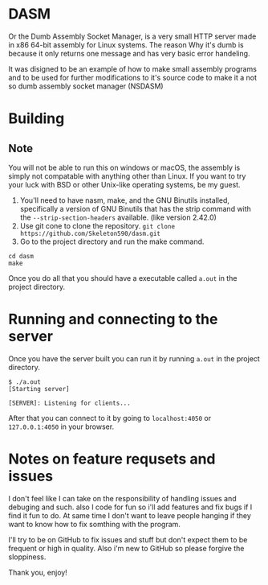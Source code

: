 # DASM
Or the Dumb Assembly Socket Manager, is a very small HTTP server made in x86 64-bit assembly for Linux systems.
The reason Why it's dumb is because it only returns one message and has very basic error handeling.

It was disigned to be an example of how to make small assembly programs and to be used for further modifications to it's source code to make it a not so dumb assembly socket manager (NSDASM)

# Building

## Note

You will not be able to run this on windows or macOS, the assembly is simply not compatable with anything other than Linux.
If you want to try your luck with BSD or other Unix-like operating systems, be my guest.

1. You'll need to have nasm, make, and the GNU Binutils installed, specifically a version of GNU Binutils that has the strip command with the `--strip-section-headers` available. (like version 2.42.0)
2. Use git cone to clone the repository. `git clone https://github.com/Skeleton590/dasm.git`
3. Go to the project directory and run the make command.
```
cd dasm
make
```

Once you do all that you should have a executable called `a.out` in the project directory.

# Running and connecting to the server

Once you have the server built you can run it by running `a.out` in the project directory.
```
$ ./a.out
[Starting server]

[SERVER]: Listening for clients...
```

After that you can connect to it by going to `localhost:4050` or `127.0.0.1:4050` in your browser.

# Notes on feature requsets and issues

I don't feel like I can take on the responsibility of handling issues and debuging and such. also I code for fun so i'll add features and fix bugs if I find it fun to do.
At same time I don't want to leave people hanging if they want to know how to fix somthing with the program.

I'll try to be on GitHub to fix issues and stuff but don't expect them to be frequent or high in quality.
Also i'm new to GitHub so please forgive the sloppiness.

Thank you, enjoy!
